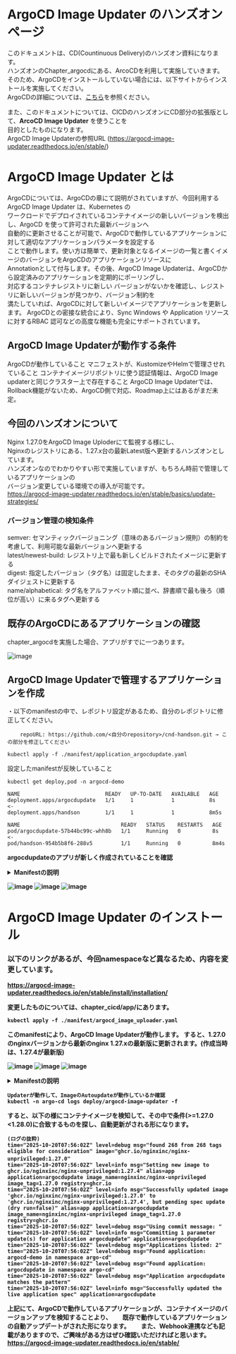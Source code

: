 # ArgoCD Image Updater のハンズオンページ

このドキュメントは、CD(Countinuous Delivery)のハンズオン資料になります。  
ハンズオンのChapter_argocdにある、ArcoCDを利用して実施していきます。  
そのため、ArgoCDをインストールしていない場合には、以下サイトからインストールを実施してください。  
ArgoCDの詳細については、[こちら](https://github.com/cloudnativedaysjp/cnd-handson/blob/main/chapter_argocd/README_webui.md)を参照ください。  

また、このドキュメントについては、CICDのハンズオンにCD部分の拡張版として、<B>ArcoCD Image Updater</B> を使うことを  
目的としたものになります。  
ArgoCD Image Updaterの参照URL (https://argocd-image-updater.readthedocs.io/en/stable/)

# ArgoCD Image Updater とは

ArgoCDについては、ArgoCDの章にて説明がされていますが、今回利用する ArgoCD Image Updater は、Kubernetes の  
ワークロードでデプロイされているコンテナイメージの新しいバージョンを検出し、ArgoCD を使って許可された最新バージョンへ  
自動的に更新させることが可能で、ArgoCDで動作しているアプリケーションに対して適切なアプリケーションパラメータを設定する  
ことで動作します。使い方は簡単で、更新対象となるイメージの一覧と書くイメージのバージョンをArgoCDのアプリケーションリソースに  
Annotationとして付与します。その後、ArgoCD Image Updaterは、ArgoCDから設定済みのアプリケーションを定期的にポーリングし、  
対応するコンテナレジストリに新しい    バージョンがないかを確認し、レジストリに新しいバージョンが見つかり、バージョン制約を  
満たしていれば、ArgoCDに対して新しいイメージでアプリケーションを更新します。 
ArgoCDとの密接な統合により、Sync Windows や Application リソースに対するRBAC 認可などの高度な機能も完全にサポートされています。  

## ArgoCD Image Updaterが動作する条件
ArgoCDが動作していること
マニフェストが、KustomizeやHelmで管理させれていること
コンテナイメージリポジトリに使う認証情報は、ArgoCD Image updaterと同じクラスター上で存在すること
ArgoCD Image Updaterでは、Rollback機能がないため、ArgoCD側で対応、Roadmap上にはあるがまだ未定。

## 今回のハンズオンについて
Nginx 1.27.0をArgoCD Image Uploderにて監視する様にし、  
Nginxのレジストリにある、1.27.x台の最新Latest版へ更新するハンズオンとしています。  
ハンズオンなのでわかりやすい形で実施していますが、もちろん時前で管理しているアプリケーションの   
バージョン変更している環境での導入が可能です。  
https://argocd-image-updater.readthedocs.io/en/stable/basics/update-strategies/  

### バージョン管理の検知条件
semver: セマンティックバージョニング（意味のあるバージョン規則）の制約を考慮して、利用可能な最新バージョンへ更新する  
latest/newest-build: レジストリ上で最も新しくビルドされたイメージに更新する  
digest: 指定したバージョン（タグ名）は固定したまま、そのタグの最新のSHAダイジェストに更新する  
name/alphabetical: タグ名をアルファベット順に並べ、辞書順で最も後ろ（順位が高い）に来るタグへ更新する 


## 既存のArgoCDにあるアプリケーションの確認
chapter_argocdを実施した場合、アプリがすでに一つあります。

![image](image/updater1.png)


## ArgoCD Image Updaterで管理するアプリケーションを作成

・以下のmanifestの中で、レポジトリ設定があるため、自分のレポジトリに修正してください。
```
    repoURL: https://github.com/<自分のrepository>/cnd-handson.git → この部分を修正してください
```

```
kubectl apply -f ./manifest/application_argocdupdate.yaml
```

設定したmanifestが反映していること
```
kubectl get deploy,pod -n argocd-demo
```
```
NAME                           READY   UP-TO-DATE   AVAILABLE   AGE
deployment.apps/argocdupdate   1/1     1            1           8s    <-
deployment.apps/handson        1/1     1            1           8m5s

NAME                                READY   STATUS    RESTARTS   AGE
pod/argocdupdate-57b44bc99c-whh8b   1/1     Running   0          8s  <-
pod/handson-954b5b8f6-288v5         1/1     Running   0          8m4s
```

 <b>argocdupdate<b>のアプリが新しく作成されていることを確認  

<details><summary>Manifestの説明</summary>
Manifestについては、nginxのバージョン 1.27.0がインストールします。

Image Updater用アノテーション（自動イメージ更新の設定）

argocd-image-updater.argoproj.io/image-list: app=ghcr.io/nginxinc/nginx-unprivileged
追跡対象のイメージを定義（別名appを付与）。以降の設定でapp.〜の接頭辞に一致する

argocd-image-updater.argoproj.io/write-back-method: argocd
Gitには書き戻さず、Applicationの設定を直接更新して反映するモード

argocd-image-updater.argoproj.io/app.update-strategy: semver
　セマンティックバージョンに従って更新

argocd-image-updater.argoproj.io/app.semver: ">=1.27.0 <1.28.0"
　1.27系の最新（例: 1.27.4など）に自動追随する範囲指定

argocd-image-updater.argoproj.io/interval: "1m"
　このアプリに対して1分間隔で新しいタグがないかチェック

全体的なmanifestの動きとしては、Argo CDは指定Gitのchapter_cicd/appを監視・同期し、argocd-demoにアプリを展開します。  
Image Updaterは1分ごとにこのApplicationをスキャンして、ghcr.io/nginxinc/nginx-unprivilegedのタグを取得。  
xでより新しいタグが見つかれば、write-back-method=argocdに従い、
Applicationのバージョンを（内部的にspec.sourceのイメージ指定）を直接更新します。 (1.27.0 → 1.27.xのLatestへ) 
Argo CDはその更新を検知し、自動SyncによりDeploymentのコンテナイメージを新しいタグへ差し替えます。  
</details>

![image](image/updater2.png)
![image](image/updater3.png)
![image](image/updater4.png)


# ArgoCD Image Updater のインストール
### 以下のリンクがあるが、今回namespaceなど異なるため、内容を変更しています。
https://argocd-image-updater.readthedocs.io/en/stable/install/installation/

変更したものについては、chapter_cicd/app/にあります。
```
kubectl apply -f ./manifest/argocd_image_uploader.yaml
```

このmanifestにより、ArgoCD Image Updaterが動作します。 
すると、1.27.0のnginxバージョンから最新のnginx 1.27.xの最新版に更新されます。(作成当時は、1.27.4が最新版)  

![image](image/updater5.png)
![image](image/updater6.png)
![image](image/updater7.png)

<details><summary>Manifestの説明</summary>
「Argo CD Image Updaterをargo-cd名前空間にデプロイして、Argo CDのApplicationを監視・自動更新できるようにするためのmanifestです。
構成要素と役割は次の通りです。  

ServiceAccount  
 名前: argocd-image-updater（namespace: argo-cd）  

UpdaterのPodが使うサービスアカウント  
RBAC  
 Role/RoleBinding（namespace: argo-cd）  
 configmaps/secretsのget/list/watchを許可（Updaterが自分の設定CM/Secretを読むため）  
 ClusterRole/ClusterRoleBinding（クラスタ全体）  
 applications（argoproj.io）のget/list/watch/update/patchを許可（Applicationの監視・更新に必要）  
 eventsのcreateを許可（イベント出力用）  
 ConfigMap（設定）  
 argocd-image-updater-config（namespace: argo-cd）  
 applications_api: kubernetes  
 UpdaterがArgo CDのAPIトークンなしでKubernetes API経由でApplicationを読むモード  
 argocd.server_addr: argo-cd-argocd-server.argo-cd.svc:443  
 argocd.insecure: "true"  
 自己署名TLSの検証を緩める設定（APIモードに切り替える場合に有効）  
 interval: "1m"（1分間隔でチェック）  
 log.level: "debug"（詳細ログ）  
 kube.events: "true"（イベント出力）  
 registries.conf: GHCRを明示（公開利用で認証不要）  
 git.commit-message-template: Git書き戻し時のコミットメッセージテンプレート（argocdモードでは未使用）  
 argocd-image-updater-ssh-config（任意）  
 SSHでGitを使う場合のssh_config（HTTPSなら不要）  
 argocd-ssh-known-hosts-cm（任意）  
 SSHのknown_hostsを格納（SSHを使わないなら空でも問題なし）  
 Secret（任意）  
 argocd-image-updater-secret  
  ARGOCD_TOKEN（APIモードで使う場合のみ）やWebhook用シークレットの収納。今回のKubernetesモードでは未設定でOK  
Deployment（本体）  
 イメージ: quay.io/argoprojlabs/argocd-image-updater:v0.17.0  
          args: ["run"]（v0.17系の起動方法）  
      
  
  Updaterがargo-cd内のApplicationをKubernetes APIで定期スキャン（1分間隔）  
  対象Applicationに付けたアノテーション（image-list、update-strategy、semver、write-back-methodなど）に従って、利用イメージを自動更新  
  write-back-methodをargocdにすれば、Git認証なしでApplicationの設定を直接更新して反映可能  
  write-back-methodをgitに切り替える場合は、Argo CD側にRepository認証（Secretやargocd repo add）が必要    
</details>
  
```
Updaterが動作して、ImageのAutoupdateが動作しているか確認
kubectl -n argo-cd logs deploy/argocd-image-updater -f
```

すると、以下の様にコンテナイメージを検知して、その中で条件(>=1.27.0 <1.28.0)に合致するものを探し、自動更新がされる形になります。
```
(ログの抜粋)
time="2025-10-20T07:56:02Z" level=debug msg="found 268 from 268 tags eligible for consideration" image="ghcr.io/nginxinc/nginx-unprivileged:1.27.0"　
time="2025-10-20T07:56:02Z" level=info msg="Setting new image to ghcr.io/nginxinc/nginx-unprivileged:1.27.4" alias=app application=argocdupdate image_name=nginxinc/nginx-unprivileged image_tag=1.27.0 registry=ghcr.io
time="2025-10-20T07:56:02Z" level=info msg="Successfully updated image 'ghcr.io/nginxinc/nginx-unprivileged:1.27.0' to 'ghcr.io/nginxinc/nginx-unprivileged:1.27.4', but pending spec update (dry run=false)" alias=app application=argocdupdate image_name=nginxinc/nginx-unprivileged image_tag=1.27.0 registry=ghcr.io
time="2025-10-20T07:56:02Z" level=debug msg="Using commit message: "
time="2025-10-20T07:56:02Z" level=info msg="Committing 1 parameter update(s) for application argocdupdate" application=argocdupdate
time="2025-10-20T07:56:02Z" level=debug msg="Applications listed: 2"
time="2025-10-20T07:56:02Z" level=debug msg="Found application: argocd-demo in namespace argo-cd"
time="2025-10-20T07:56:02Z" level=debug msg="Found application: argocdupdate in namespace argo-cd"
time="2025-10-20T07:56:02Z" level=debug msg="Application argocdupdate matches the pattern"
time="2025-10-20T07:56:02Z" level=info msg="Successfully updated the live application spec" application=argocdupdate
```

上記にて、ArgoCDで動作しているアプリケーションが、コンテナイメージのバージョンアップを検知することより、　　
既存で動作しているアプリケーションの自動アップデートがされた形になります。　　
また、Webhook連携なども記載がありますので、ご興味がある方はぜひ確認いただければと思います。  
https://argocd-image-updater.readthedocs.io/en/stable/


